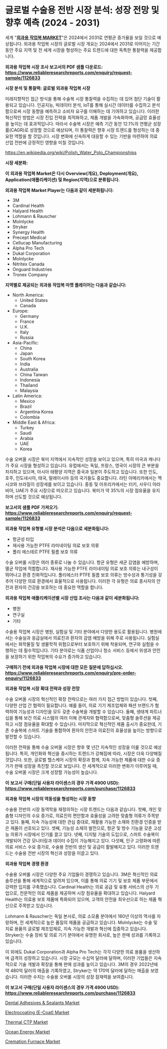 <p><h1>글로벌 수술용 전반 시장 분석: 성장 전망 및 향후 예측 (2024 - 2031)</h1></p><p>세계 "<strong><a href="https://www.reliableresearchreports.com/surgical-overalls-r1126833?utm_campaign=105&utm_medium=8&utm_source=Github&utm_content=ia&utm_term=18112024&utm_id=surgical-overalls">외과용 작업복 MARKET</a></strong>"은 2024에서 2031로 연평균 증가율을 보일 것으로 예상됩니다. 외과용 작업복 시장의 글로벌 시장 개요는 2024에서 2031로 이어지는 기간 동안 주요 지역 및 전 세계 시장을 형성하는 주요 트렌드에 대한 독특한 통찰력을 제공합니다.</p>
<p><strong>외과용 작업복 시장 조사 보고서의 PDF 샘플 다운로드: <a href="https://www.reliableresearchreports.com/enquiry/request-sample/1126833?utm_campaign=105&utm_medium=8&utm_source=Github&utm_content=ia&utm_term=18112024&utm_id=surgical-overalls">https://www.reliableresearchreports.com/enquiry/request-sample/1126833</a></strong></p>
<p><strong>시장 분석 및 통찰력: 글로벌 외과용 작업복 시장</strong></p>
<p><p>미래지향적인 접근 방식을 통해 수술복 시장 통찰력을 수집하는 데 있어 첨단 기술이 활용되고 있습니다. 인공지능, 빅데이터 분석, IoT를 통해 실시간 데이터를 수집하고 분석함으로써 시장 동향을 예측하고 소비자 요구를 이해하는 데 기여하고 있습니다. 이러한 혁신적인 방법은 시장 진입 전략을 최적화하고, 제품 개발을 가속화하며, 공급망 효율성을 높이는 데 효과적입니다. 따라서 수술복 시장은 예측 기간 동안 12.1%의 연평균 성장률(CAGR)로 성장할 것으로 예상되며, 이 통찰력은 향후 시장 트렌드를 형성하는 데 중요한 역할을 할 것입니다. 시장 변화에 신속하게 대응할 수 있는 기반을 마련하여 의료 산업 전반에 긍정적인 영향을 미칠 것입니다.</p></p>
<p><a href="%7CAUTHORITHY_DOMAIN_URL%7C?utm_campaign=105&utm_medium=8&utm_source=Github&utm_content=ia&utm_term=18112024&utm_id=surgical-overalls">https://en.wikipedia.org/wiki/Polish_Water_Polo_Championships</a></p>
<p><strong>시장 세분화:</strong></p>
<p><strong>이 외과용 작업복 Market은 다시 Overview(개요), Deployment(개요), Application(애플리케이션) 및 Region(지역)으로 분류됩니다.</strong></p>
<p><strong>외과용 작업복 Market Player는 다음과 같이 세분화됩니다:</strong></p>
<p><ul><li>3M</li><li>Cardinal Health</li><li>Halyard Health</li><li>Lohmann & Rauscher</li><li>Molnlycke</li><li>Stryker</li><li>Synergy Health</li><li>Precept Medical</li><li>Cellucap Manufacturing</li><li>Alpha Pro Tech</li><li>Dukal Corporation</li><li>Molnlycke</li><li>Nitritex Canada</li><li>Onguard Industries</li><li>Tronex Company</li></ul></p>
<p><strong>지역별로 제공되는 외과용 작업복 마켓 플레이어는 다음과 같습니다:</strong></p>
<p><ul>
    <li>
        North America:
        <ul>
            <li>United States</li>
            <li>Canada</li>
        </ul>
    </li>
    <li>
        Europe:
        <ul>
            <li>Germany</li>
            <li>France</li>
            <li>U.K.</li>
            <li>Italy</li>
            <li>Russia</li>
        </ul>
    </li>
    <li>
        Asia-Pacific:
        <ul>
            <li>China</li>
            <li>Japan</li>
            <li>South Korea</li>
            <li>India</li>
            <li>Australia</li>
            <li>China Taiwan</li>
            <li>Indonesia</li>
            <li>Thailand</li>
            <li>Malaysia</li>
        </ul>
    </li>
    <li>
        Latin America:
        <ul>
            <li>Mexico</li>
            <li>Brazil</li>
            <li>Argentina Korea</li>
            <li>Colombia</li>
        </ul>
    </li>
    <li>
        Middle East & Africa:
        <ul>
            <li>Turkey</li>
            <li>Saudi</li>
            <li>Arabia</li>
            <li>UAE</li>
            <li>Korea</li>
        </ul>
    </li>
    </ul></p>
<p><p>수술 오버올 시장은 북미 지역에서 지속적인 성장을 보이고 있으며, 특히 미국과 캐나다가 주요 시장을 형성하고 있습니다. 유럽에서는 독일, 프랑스, 영국이 시장의 큰 부분을 차지하고 있으며, 아시아 태평양 지역은 중국과 일본이 주도하고 있습니다. 또한 인도, 호주, 인도네시아, 태국, 말레이시아 등의 국가들도 중요합니다. 라틴 아메리카에서는 멕시코와 브라질이 성장세를 보이고 있습니다. 중동 및 아프리카에서는 터키, 사우디 아라비아, UAE가 주요 시장으로 떠오르고 있습니다. 북미가 약 35%의 시장 점유율을 유지하며 선도할 것으로 예상됩니다.</p></p>
<p><strong>보고서의 샘플 PDF 가져오기: <a href="https://www.reliableresearchreports.com/enquiry/request-sample/1126833?utm_campaign=105&utm_medium=8&utm_source=Github&utm_content=ia&utm_term=18112024&utm_id=surgical-overalls">https://www.reliableresearchreports.com/enquiry/request-sample/1126833</a></strong></p>
<p><strong>외과용 작업복 유형별 시장 분석은 다음으로 세분화됩니다:</strong></p>
<p><ul><li>항균성 타입</li><li>재사용 가능한 PTFE 라미네이팅 의료 보호 의류</li><li>폴리 에스테르 PTFE 필름 보호 의류</li></ul></p>
<p><p>수술 오버롤 시장은 여러 종류로 나눌 수 있습니다. 항균 유형은 세균 감염을 예방하며, 멸균 작업에 적합합니다. 재사용 가능한 PTFE 라미네이팅 의료 보호 의류는 내구성이 뛰어나고 환경 친화적입니다. 폴리에스터 PTFE 필름 보호 의류는 방수성과 통기성을 갖추어 다양한 의료 환경에서 효율적으로 사용됩니다. 이러한 각 유형은 의료 종사자의 안전과 환자의 건강을 보호하는 데 중요한 역할을 합니다.</p></p>
<p><strong>외과용 작업복 애플리케이션별 시장 산업 조사는 다음과 같이 세분화됩니다:</strong></p>
<p><ul><li>병원</li><li>연구실</li><li>기타</li></ul></p>
<p><p>수술용 작업복 시장은 병원, 실험실 및 기타 분야에서 다양한 용도로 활용됩니다. 병원에서는 수술실과 응급실에서 의료진과 환자의 감염 예방을 위해 주로 사용됩니다. 실험실에서는 화학물질 및 생물학적 위험으로부터 보호하기 위해 착용되며, 연구와 실험을 수행하는 데 필수적입니다. 기타 분야로는 식품 산업이나 청소 서비스 등에서 위생과 안전을 보장하기 위한 작업복의 수요가 증가하고 있습니다.</p></p>
<p><strong>구매하기 전에 외과용 작업복 시장에 대한 모든 질문에 답하십시오. <a href="https://www.reliableresearchreports.com/enquiry/pre-order-enquiry/1126833?utm_campaign=105&utm_medium=8&utm_source=Github&utm_content=ia&utm_term=18112024&utm_id=surgical-overalls">https://www.reliableresearchreports.com/enquiry/pre-order-enquiry/1126833</a></strong></p>
<p><strong>외과용 작업복 시장 확대 전략과 성장 전망</strong></p>
<p><p>수술 오버올 시장의 혁신적인 확장 전략으로는 여러 가지 접근 방법이 있습니다. 첫째, 다양한 산업 간 협력이 필요합니다. 예를 들어, 의료 기기 제조업체와 패션 브랜드가 협력하여 기능성과 디자인을 모두 갖춘 수술복을 개발할 수 있습니다. 둘째, 생태계 파트너십을 통해 보건 의료 시스템의 여러 이해 관계자와 협력함으로써, 맞춤형 솔루션을 제공하고 시장 점유율을 확대할 수 있습니다. 마지막으로 혁신적인 제품 출시가 중요한데, 기존 수술복에 스마트 기술을 통합하여 환자의 안전과 의료진의 효율성을 높이는 방향으로 발전할 수 있습니다.</p><p>이러한 전략을 통해 수술 오버올 시장은 향후 몇 년간 지속적인 성장을 이룰 것으로 예상됩니다. 특히, 개인화와 혁신을 중시하는 트렌드가 강해짐에 따라, 시장은 더욱 다양해질 것입니다. 또한, 글로벌 헬스케어 시장의 확장과 함께, 지속 가능한 제품에 대한 수요 증가가 판매 성장을 촉진할 것으로 보입니다. 전 세계적으로 이러한 변화가 이루어질 때, 수술 오버올 시장은 크게 성장할 가능성이 높습니다.</p></p>
<p><strong>이 보고서 구매(단일 사용자 라이센스의 경우 가격 4900 USD): <a href="https://www.reliableresearchreports.com/purchase/1126833?utm_campaign=105&utm_medium=8&utm_source=Github&utm_content=ia&utm_term=18112024&utm_id=surgical-overalls">https://www.reliableresearchreports.com/purchase/1126833</a></strong></p>
<p><strong>외과용 작업복 시장의 역동성을 형성하는 시장 동향</strong></p>
<p><p>수술용 전반의 시장 동역학을 재정의하는 시장 트렌드는 다음과 같습니다. 첫째, 개인 맞춤형 디자인의 수요 증가로, 의료진의 편안함과 효율성을 고려한 맞춤형 의류가 주목받고 있다. 둘째, 지속 가능성에 대한 관심 증대로, 재활용 가능한 소재와 친환경 인증을 받은 제품이 선호되고 있다. 셋째, 기능성 소재의 발전으로, 항균 및 방수 기능을 갖춘 고성능 의류가 시장에서 인기를 끌고 있다. 넷째, 디지털 기술의 도입으로, 스마트 수술복이 개발되어 건강 모니터링과 데이터 수집이 가능해지고 있다. 다섯째, 인구 고령화에 따른 의료 서비스 수요 증가로, 수술용 전반의 생산 및 공급이 활발해지고 있다. 이러한 트렌드는 수술용 전반 시장의 혁신과 성장을 이끌고 있다.</p></p>
<p><strong>외과용 작업복 경쟁 환경</strong></p>
<p><p>수술용 오버롤 시장은 다양한 주요 기업들이 경쟁하고 있습니다. 3M은 혁신적인 의료 솔루션을 통해 세계적으로 알려져 있으며, 이를 통해 의료 기기 및 보호 제품 부문에서 강력한 입지를 구축했습니다. Cardinal Health는 의료 공급 및 유통 서비스의 선두 기업으로, 전문적인 의료 제품을 제공하며 시장 점유율을 확대하고 있습니다. Halyard Health는 의료용 보호 제품에 특화되어 있으며, 고객의 안전을 최우선으로 하는 제품 혁신으로 주목받고 있습니다.</p><p>Lohmann & Rauscher는 독일 본사로, 의료 소모품 분야에서 160년 이상의 역사를 자랑하며, 전 세계적으로 높은 품질의 제품을 공급하고 있습니다. Molnlycke는 수술 및 치료 용품의 글로벌 제조업체로, 지속 가능한 개발과 혁신에 집중하고 있습니다. Stryker는 수술 장비 및 의료 기기 분야에서 유명한 회사로, 높은 판매 성과를 기록하고 있습니다. </p><p>이 외에도 Dukal Corporation과 Alpha Pro Tech는 각각 다양한 의료 용품을 생산하며 급격히 성장하고 있습니다. 시장 규모는 수십억 달러에 달하며, 이러한 기업들은 지속적으로 기술 개발과 확장을 통해 판매 성과를 높이고 있습니다. 3M의 경우 2022년에 약 480억 달러의 매출을 기록하였고, Stryker는 약 170억 달러에 달하는 매출을 보였습니다. 이러한 수치는 수술용 오버롤 시장의 성장 잠재력을 보여줍니다.</p></p>
<p><strong>이 보고서 구매(단일 사용자 라이센스의 경우 가격 4900 USD): <a href="https://www.reliableresearchreports.com/purchase/1126833?utm_campaign=105&utm_medium=8&utm_source=Github&utm_content=ia&utm_term=18112024&utm_id=surgical-overalls">https://www.reliableresearchreports.com/purchase/1126833</a></strong></p>
<p><p><a href="https://github.com/NasrinKhan99/Market-Research-Report-List-1/blob/main/dental-adhesives-sealants-market.md?utm_campaign=105&utm_medium=8&utm_source=Github&utm_content=ia&utm_term=18112024&utm_id=surgical-overalls">Dental Adhesives & Sealants Market</a></p><p><a href="https://github.com/arionmp/Market-Research-Report-List-5/blob/main/electrocoating-e-coat-market.md?utm_campaign=105&utm_medium=8&utm_source=Github&utm_content=ia&utm_term=18112024&utm_id=surgical-overalls">Electrocoating (E-Coat) Market</a></p><p><a href="https://www.linkedin.com/pulse/thermal-ctp-market-penetration-strategies-untapped-markets-v01wc?utm_campaign=105&utm_medium=8&utm_source=Github&utm_content=ia&utm_term=18112024&utm_id=surgical-overalls">Thermal CTP Market</a></p><p><a href="https://issuu.com/reportprime-2/docs/ocean-energy-market-size-2030.pptx_56b6a9a4f70364?utm_campaign=105&utm_medium=8&utm_source=Github&utm_content=ia&utm_term=18112024&utm_id=surgical-overalls">Ocean Energy Market</a></p><p><a href="https://www.linkedin.com/pulse/cremation-furnace-market-refracting-trends-consumer-behaviors-rouuc?utm_campaign=105&utm_medium=8&utm_source=Github&utm_content=ia&utm_term=18112024&utm_id=surgical-overalls">Cremation Furnace Market</a></p></p>